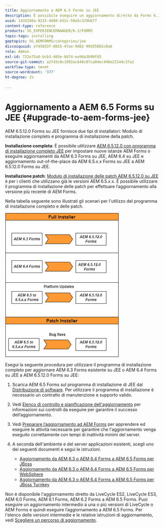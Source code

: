 ```yaml
---
title: Aggiornamento a AEM 6.5 Forms su JEE
description: È possibile eseguire un aggiornamento diretto da Forms 6.1, Forms 6.2 AEM e LiveCycle ES4 SP1 a Forms 6.3.
uuid: 1435246a-9215-4d88-b52c-59a5c329bb77
content-type: reference
products: SG_EXPERIENCEMANAGER/6.3/FORMS
topic-tags: installing
geptopics: SG_AEMFORMS/categories/jee
discoiquuid: e745033f-8015-4fae-9d82-99d35802c0a6
role: Admin
exl-id: 722e75a0-bcb3-465e-bb74-ea94a3b99fd3
source-git-commit: a2fd3c0c1892ac648c87ca0dec440e22144c37a2
workflow-type: tm+mt
source-wordcount: '377'
ht-degree: 1%

---
```


# Aggiornamento a AEM 6.5 Forms su JEE {#upgrade-to-aem-forms-jee}

AEM 6.5.12.0 Forms su JEE fornisce due tipi di installatori: Modulo di installazione completo e programma di installazione della patch.

**Installazione completa**: È possibile utilizzare [AEM 6.5.12.0 con programma di installazione completo JEE](https://experienceleague.adobe.com/docs/experience-manager-release-information/aem-release-updates/forms-updates/aem-forms-releases.html) per impostare nuove istanze AEM Forms o eseguire aggiornamenti da AEM 6.3 Forms su JEE, AEM 6.4 su JEE e aggiornamento out-of-the-place da AEM 6.5.x.x Forms su JEE a AEM 6.5.12.0 Forms su JEE.

**Installazione patch**: [Modulo di installazione delle patch AEM 6.5.12.0 su JEE](https://experienceleague.adobe.com/docs/experience-manager-release-information/aem-release-updates/forms-updates/aem-forms-releases.html) è per i clienti che utilizzano già le versioni AEM 6.5.x.x. È possibile utilizzare il programma di installazione delle patch per effettuare l’aggiornamento alla versione più recente di AEM Forms.

Nella tabella seguente sono illustrati gli scenari per l&#39;utilizzo del programma di installazione completo e delle patch.

![](assets/full-and-patch-installer.png)

Esegui la seguente procedura per utilizzare il programma di installazione completo per aggiornare AEM 6.3 Forms esistente su JEE o AEM 6.4 Forms su JEE a AEM 6.5.12.0 Forms su JEE:

1. Scarica AEM 6.5 Forms sul programma di installazione di JEE dal [Distribuzione di software](https://experience.adobe.com/#/downloads/content/software-distribution/it/aem.html). Per utilizzare il programma di installazione è necessario un contratto di manutenzione e supporto valido.
1. Vedi [Elenco di controllo e pianificazione dell&#39;aggiornamento](https://www.adobe.com/go/learn_aemforms_upgrade_checklist_65) per informazioni sui controlli da eseguire per garantire il successo dell’aggiornamento.
1. Vedi [Preparare l’aggiornamento ad AEM Forms](https://www.adobe.com/go/learn_aemforms_prepareupgrade_65) per apprendere ed eseguire le attività necessarie per garantire che l&#39;aggiornamento venga eseguito correttamente con tempi di inattività minimi del server.
1. A seconda dell&#39;ambiente e del server applicazioni esistenti, scegli uno dei seguenti documenti e segui le istruzioni.

   * [Aggiornamento da AEM 6.3 o AEM 6.4 Forms a AEM 6.5 Forms per JBoss](https://www.adobe.com/go/learn_aemforms_upgradeJBoss_65)
   * [Aggiornamento da AEM 6.3 o AEM 6.4 Forms a AEM 6.5 Forms per WebSphere](https://www.adobe.com/go/learn_aemforms_upgradeWebSphere_65)
   * [Aggiornamento da AEM 6.3 o AEM 6.4 Forms a AEM 6.5 Forms per JBoss Turnkey](https://www.adobe.com/go/learn_aemforms_upgradeTurnkey_65)

Non è disponibile l&#39;aggiornamento diretto da LiveCycle ES2, LiveCycle ES3, AEM 6.0 Forms, AEM 6.1 Forms, AEM 6.2 Forms a AEM 6.5 Forms. Puoi eseguire un aggiornamento intermedio a una o più versioni di LiveCycle o AEM Forms e quindi eseguire l’aggiornamento a AEM 6.5 Forms. Per l&#39;elenco delle versioni intermedie e le relative istruzioni di aggiornamento, vedi [Scegliere un percorso di aggiornamento](upgrade.md).
